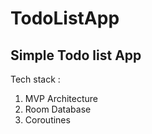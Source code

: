 # TodoListApp
## Simple Todo list App

Tech stack : 
1. MVP Architecture
2. Room Database
3. Coroutines
